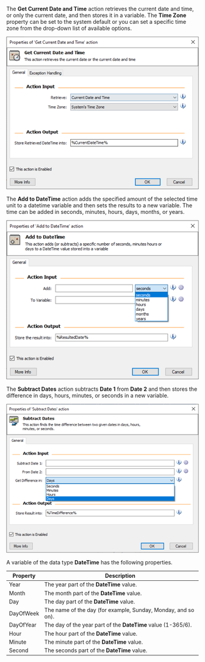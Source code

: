 The **Get Current Date and Time** action retrieves the current date and time, or only the current date, and then stores it in a variable. The **Time Zone** property can be set to the system default or you can set a specific time zone from the drop-down list of available options.

![Screenshot of the get current date and time action properties.](..\media\get-current-date-and-time-action-properties.png)

The **Add to DateTime** action adds the specified amount of the selected time unit to a datetime variable and then sets the results to a new variable. The time can be added in seconds, minutes, hours, days, months, or years.

![Screenshot of the add to datetime action properties.](..\media\add-to-datetime-action-properties.png)

The **Subtract Dates** action subtracts **Date 1** from **Date 2** and then stores the difference in days, hours, minutes, or seconds in a new variable.

![Screenshot of the subtract dates action properties.](..\media\subtract-dates-action-properties.png)

A variable of the data type **DateTime** has the following properties.

|Property  |Description                                               |
|----------|----------------------------------------------------------|
|Year      |The year part of the **DateTime** value.                      |
|Month     |The month part of the **DateTime** value.                     |
|Day       |The day part of the **DateTime** value.                       |
|DayOfWeek |The name of the day (for example, Sunday, Monday, and so on).    |
|DayOfYear |The day of the year part of the **DateTime** value (1-365/6).  |
|Hour      |The hour part of the **DateTime** value.                      |
|Minute    |The minute part of the **DateTime** value.                    |
|Second    |The seconds part of the **DateTime** value.                   |
